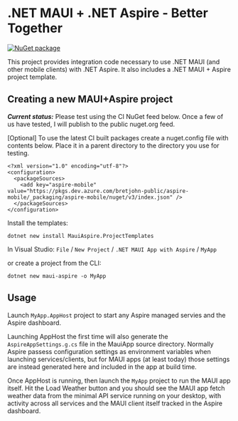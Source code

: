 # .NET MAUI + .NET Aspire - Better Together

[![NuGet package](https://img.shields.io/nuget/v/MauiAspire.svg)](https://nuget.org/packages/MauiAspire)

This project provides integration code necessary to use .NET MAUI (and other mobile clients) with .NET Aspire. It also includes a .NET MAUI + Aspire project template.

## Creating a new MAUI+Aspire project

**_Current status:_**
Please test using the CI NuGet feed below. Once a few of us have tested, I will publish to the public nuget.org feed.

[Optional] To use the latest CI built packages create a nuget.config file with contents below. Place it in a parent directory to the directory you use for testing.

```
<?xml version="1.0" encoding="utf-8"?>
<configuration>
  <packageSources>
    <add key="aspire-mobile" value="https://pkgs.dev.azure.com/bretjohn-public/aspire-mobile/_packaging/aspire-mobile/nuget/v3/index.json" />
  </packageSources>
</configuration>
```

Install the templates:
```
dotnet new install MauiAspire.ProjectTemplates
```

In Visual Studio: `File` / `New Project` / `.NET MAUI App with Aspire` / `MyApp`

or create a project from the CLI:
```
dotnet new maui-aspire -o MyApp
```

## Usage

Launch `MyApp.AppHost` project to start any Aspire managed servies and the Aspire dashboard.

Launching AppHost the first time will also generate the `AspireAppSettings.g.cs` file in the MauiApp source directory.
Normally Aspire passess configuration settings as environment variables when launching services/clients, but for MAUI
apps (at least today) those settings are instead generated here and included in the app at build time.

Once AppHost is running, then launch the `MyApp` project to run the MAUI app itself. Hit the Load Weather button and
you should see the MAUI app fetch weather data from the minimal API service running on your desktop, with activity across
all services and the MAUI client itself tracked in the Aspire dashboard.

